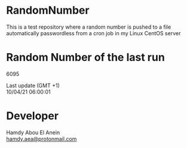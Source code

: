 # RandomNumber    
This is a test repository where a random number is pushed to a file automatically passwordless from a cron job in my Linux CentOS server    
# Random Number of the last run   
6095
      
Last update (GMT +1)    
10/04/21 06:00:01
# Developer    
Hamdy Abou El Anein   
hamdy.aea@protonmail.com
